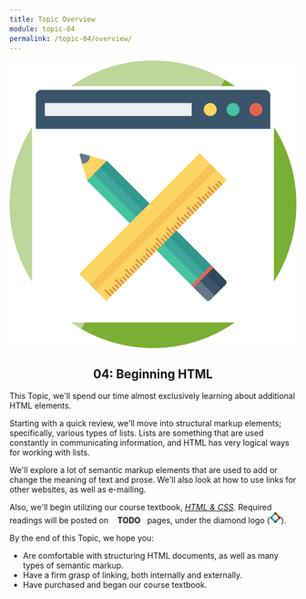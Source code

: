 ```yaml
---
title: Topic Overview
module: topic-04
permalink: /topic-04/overview/
---
```


<img src="../img/assignment-03.svg" alt="" title="Assignment 3: Markup" class="overview-img" />

<h2 style="text-align: center;">04: Beginning HTML</h2>

This Topic, we'll spend our time almost exclusively learning about additional HTML elements.

Starting with a quick review, we'll move into structural markup elements; specifically, various types of lists. Lists are something that are used constantly in communicating information, and HTML has very logical ways for working with lists.

We'll explore a lot of semantic markup elements that are used to add or change the meaning of text and prose. We'll also look at how to use links for other websites, as well as e-mailing.

Also, we'll begin utilizing our course textbook, <a href="http://www.htmlandcssbook.com/" target="_blank"><i>HTML & CSS</i></a>. Required readings will be posted on &nbsp;&nbsp;<i class="fas fa-check-square" aria-hidden="true"></i> **TODO**&nbsp;&nbsp; pages, under the diamond logo (<img src="../img/hw-icon-duckett.svg" style="height: 20px; margin: 0px; display: inline;" />).

By the end of this Topic, we hope you:
- Are comfortable with structuring HTML documents, as well as many types of semantic markup.
- Have a firm grasp of linking, both internally and externally.
- Have purchased and began our course textbook.
